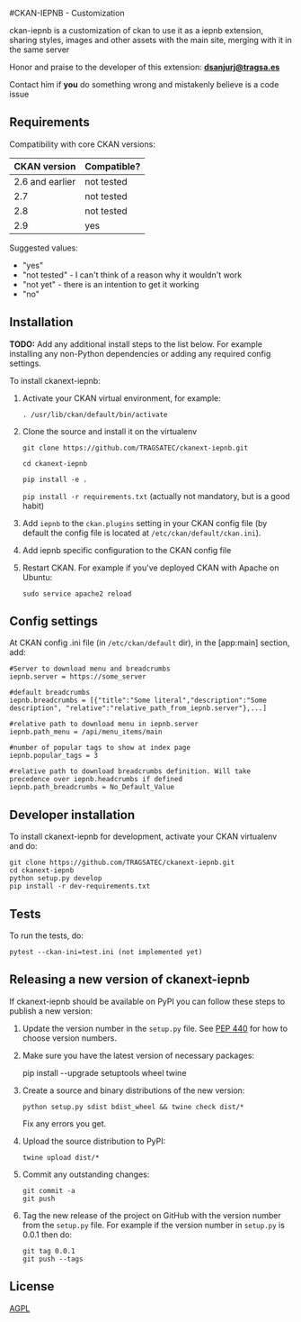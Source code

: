 #CKAN-IEPNB - Customization

ckan-iepnb is a customization of ckan to use it as a iepnb extension, sharing styles, images and other assets with the main site, merging with it in the same server

Honor and praise to the developer of this extension: <a href="mailto:dsanjurj@tragsa.es">**dsanjurj@tragsa.es**</a>

Contact him if **you** do something wrong and mistakenly believe is a code issue

## Requirements

Compatibility with core CKAN versions:

| CKAN version    | Compatible?   |
| --------------- | ------------- |
| 2.6 and earlier | not tested    |
| 2.7             | not tested    |
| 2.8             | not tested    |
| 2.9             | yes    |

Suggested values:

* "yes"
* "not tested" - I can't think of a reason why it wouldn't work
* "not yet" - there is an intention to get it working
* "no"


## Installation

**TODO:** Add any additional install steps to the list below.
   For example installing any non-Python dependencies or adding any required
   config settings.

To install ckanext-iepnb:

1. Activate your CKAN virtual environment, for example:

     `. /usr/lib/ckan/default/bin/activate`

2. Clone the source and install it on the virtualenv

    `git clone https://github.com/TRAGSATEC/ckanext-iepnb.git`
    
    `cd ckanext-iepnb`
    
    `pip install -e .`
    
	`pip install -r requirements.txt` (actually not mandatory, but is a good habit) 

3. Add `iepnb` to the `ckan.plugins` setting in your CKAN
   config file (by default the config file is located at
   `/etc/ckan/default/ckan.ini`).
   
4. Add iepnb specific configuration to the CKAN config file

5. Restart CKAN. For example if you've deployed CKAN with Apache on Ubuntu:

     `sudo service apache2 reload`


## Config settings

At CKAN config .ini file (in `/etc/ckan/default` dir), in the [app:main] section, add:

	#Server to download menu and breadcrumbs
	iepnb.server = https://some_server

	#default breadcrumbs
	iepnb.breadcrumbs = [{"title":"Some literal","description":"Some description", "relative":"relative_path_from_iepnb.server"},...]

	#relative path to download menu in iepnb.server
	iepnb.path_menu = /api/menu_items/main

	#number of popular tags to show at index page
	iepnb.popular_tags = 3

	#relative path to download breadcrumbs definition. Will take precedence over iepnb.headcrumbs if defined
	iepnb.path_breadcrumbs = No_Default_Value 

## Developer installation

To install ckanext-iepnb for development, activate your CKAN virtualenv and
do:

    git clone https://github.com/TRAGSATEC/ckanext-iepnb.git
    cd ckanext-iepnb
    python setup.py develop
    pip install -r dev-requirements.txt


## Tests

To run the tests, do:

    pytest --ckan-ini=test.ini (not implemented yet) 


## Releasing a new version of ckanext-iepnb

If ckanext-iepnb should be available on PyPI you can follow these steps to publish a new version:

1. Update the version number in the `setup.py` file. See [PEP 440](http://legacy.python.org/dev/peps/pep-0440/#public-version-identifiers) for how to choose version numbers.

2. Make sure you have the latest version of necessary packages:

    pip install --upgrade setuptools wheel twine

3. Create a source and binary distributions of the new version:

       python setup.py sdist bdist_wheel && twine check dist/*

   Fix any errors you get.

4. Upload the source distribution to PyPI:

       twine upload dist/*

5. Commit any outstanding changes:

       git commit -a
       git push

6. Tag the new release of the project on GitHub with the version number from
   the `setup.py` file. For example if the version number in `setup.py` is
   0.0.1 then do:

       git tag 0.0.1
       git push --tags

## License

[AGPL](https://www.gnu.org/licenses/agpl-3.0.en.html)
